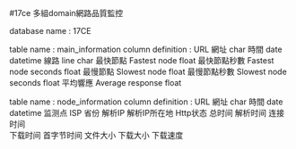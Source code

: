 
#17ce 多組domain網路品質監控


database name : 17CE


table name : main_information
column definition :
    URL 網址 char
    時間    date	datetime
    線路    line	char
    最快節點	Fastest node    float
    最快節點秒數	Fastest node seconds    float
    最慢節點	Slowest node    float
    最慢節點秒數	Slowest node seconds    float
    平均響應    Average response    float

table name : node_information
column definition :
    URL 網址 char
    時間    date	datetime
    监测点
    ISP
    省份
    解析IP
    解析IP所在地
    Http状态
    总时间
    解析时间
    连接时间	
    下载时间
    首字节时间
    文件大小
    下载大小
    下载速度	
